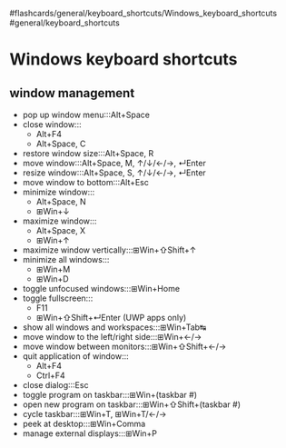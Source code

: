#flashcards/general/keyboard_shortcuts/Windows_keyboard_shortcuts #general/keyboard_shortcuts

# Windows keyboard shortcuts

## window management

- pop up window menu:::Alt+Space <!--SR:!2023-01-19,7,250!2023-01-20,8,250-->
- close window:::<ul><li>Alt+F4</li><li>Alt+Space, C</li></ul> <!--SR:!2023-01-18,6,250!2023-01-27,12,250-->
- restore window size:::Alt+Space, R <!--SR:!2023-01-18,6,250!2023-01-20,5,230-->
- move window:::Alt+Space, M, ↑/↓/←/→, ↵Enter <!--SR:!2023-01-18,6,250!2023-01-29,16,290-->
- resize window:::Alt+Space, S, ↑/↓/←/→, ↵Enter <!--SR:!2023-01-31,15,250!2023-01-18,6,250-->
- move window to bottom:::Alt+Esc <!--SR:!2023-01-18,5,230!2023-01-18,6,250-->
- minimize window:::<ul><li>Alt+Space, N</li><li>⊞Win+↓</li></ul> <!--SR:!2023-01-20,5,250!2023-01-19,7,250-->
- maximize window:::<ul><li>Alt+Space, X</li><li>⊞Win+↑</li></ul> <!--SR:!2023-01-21,6,230!2023-01-19,7,250-->
- maximize window vertically:::⊞Win+⇧Shift+↑ <!--SR:!2023-01-21,9,250!2023-01-27,10,210-->
- minimize all windows:::<ul><li>⊞Win+M</li><li>⊞Win+D</li></ul> <!--SR:!2023-01-29,13,250!2023-01-19,7,250-->
- toggle unfocused windows:::⊞Win+Home <!--SR:!2023-01-18,5,230!2023-01-20,8,250-->
- toggle fullscreen:::<ul><li>F11</li><li>⊞Win+⇧Shift+↵Enter (UWP apps only)</li></ul> <!--SR:!2023-01-19,3,230!2023-01-24,11,270-->
- show all windows and workspaces:::⊞Win+Tab↹ <!--SR:!2023-01-20,7,250!2023-01-18,6,250-->
- move window to the left/right side:::⊞Win+←/→ <!--SR:!2023-01-19,7,250!2023-01-29,13,250-->
- move window between monitors:::⊞Win+⇧Shift+←/→ <!--SR:!2023-01-28,12,250!2023-01-28,12,250-->
- quit application of window:::<ul><li>Alt+F4</li><li>Ctrl+F4</li></ul> <!--SR:!2023-01-21,6,230!2023-01-20,8,250-->
- close dialog:::Esc <!--SR:!2023-01-27,14,290!2023-01-20,8,250-->
- toggle program on taskbar:::⊞Win+(taskbar #) <!--SR:!2023-01-20,8,250!2023-01-18,6,250-->
- open new program on taskbar:::⊞Win+⇧Shift+(taskbar #) <!--SR:!2023-01-18,2,210!2023-01-19,7,250-->
- cycle taskbar:::⊞Win+T, ⊞Win+T/←/→ <!--SR:!2023-01-31,14,230!2023-01-19,7,250-->
- peek at desktop:::⊞Win+Comma <!--SR:!2023-01-30,14,250!2023-01-20,8,250-->
- manage external displays:::⊞Win+P <!--SR:!2023-01-20,8,250!2023-01-20,5,230-->

